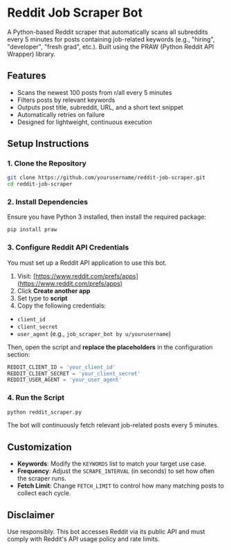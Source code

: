 # Reddit Job Scraper Bot

A Python-based Reddit scraper that automatically scans all subreddits every 5 minutes for posts containing job-related keywords (e.g., "hiring", "developer", "fresh grad", etc.). Built using the PRAW (Python Reddit API Wrapper) library.

## Features

- Scans the newest 100 posts from r/all every 5 minutes
- Filters posts by relevant keywords
- Outputs post title, subreddit, URL, and a short text snippet
- Automatically retries on failure
- Designed for lightweight, continuous execution

## Setup Instructions

### 1. Clone the Repository

```bash
git clone https://github.com/yourusername/reddit-job-scraper.git
cd reddit-job-scraper
```

### 2. Install Dependencies

Ensure you have Python 3 installed, then install the required package:

```bash
pip install praw
```

### 3. Configure Reddit API Credentials

You must set up a Reddit API application to use this bot.

1. Visit: [https://www.reddit.com/prefs/apps](https://www.reddit.com/prefs/apps)
2. Click **Create another app**
3. Set type to **script**
4. Copy the following credentials:

- `client_id`
- `client_secret`
- `user_agent` (e.g., `job_scraper_bot by u/yourusername`)

Then, open the script and **replace the placeholders** in the configuration section:

```python
REDDIT_CLIENT_ID = 'your_client_id'
REDDIT_CLIENT_SECRET = 'your_client_secret'
REDDIT_USER_AGENT = 'your_user_agent'
```

### 4. Run the Script

```bash
python reddit_scraper.py
```

The bot will continuously fetch relevant job-related posts every 5 minutes.

## Customization

- **Keywords**: Modify the `KEYWORDS` list to match your target use case.
- **Frequency**: Adjust the `SCRAPE_INTERVAL` (in seconds) to set how often the scraper runs.
- **Fetch Limit**: Change `FETCH_LIMIT` to control how many matching posts to collect each cycle.

## Disclaimer

Use responsibly. This bot accesses Reddit via its public API and must comply with Reddit's API usage policy and rate limits.
